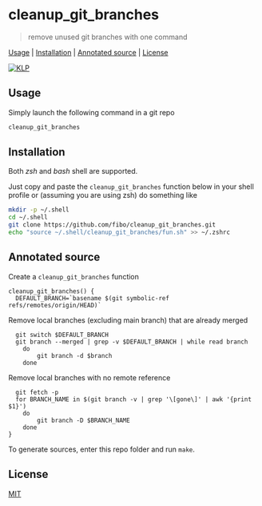 # cleanup_git_branches

> remove unused git branches with one command

[Usage](#usage) |
[Installation](#installation) |
[Annotated source](#annotated-source) |
[License](#license)

[![KLP](https://fibo.github.io/svg/klp-badge.svg)](https://fibo.github.io/kiss-literate-programming)

## Usage

Simply launch the following command in a git repo

```sh
cleanup_git_branches
```

## Installation

Both *zsh* and *bash* shell are supported.

Just copy and paste the `cleanup_git_branches` function below in your shell profile or (assuming you are using zsh) do something like

```sh
mkdir -p ~/.shell
cd ~/.shell
git clone https://github.com/fibo/cleanup_git_branches.git
echo "source ~/.shell/cleanup_git_branches/fun.sh" >> ~/.zshrc
```

## Annotated source

Create a `cleanup_git_branches` function

    cleanup_git_branches() {
      DEFAULT_BRANCH=`basename $(git symbolic-ref refs/remotes/origin/HEAD)`

Remove local branches (excluding main branch) that are already merged

      git switch $DEFAULT_BRANCH
      git branch --merged | grep -v $DEFAULT_BRANCH | while read branch
      	do
      		git branch -d $branch
      	done

Remove local branches with no remote reference

      git fetch -p
      for BRANCH_NAME in $(git branch -v | grep '\[gone\]' | awk '{print $1}')
      	do
      		git branch -D $BRANCH_NAME
      	done
    }

To generate sources, enter this repo folder and run `make`.

## License

[MIT](https://fibo.github.io/mit-license)

